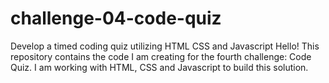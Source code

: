 # challenge-04-code-quiz
Develop a timed coding quiz utilizing HTML CSS and Javascript
Hello! This repository contains the code I am creating for the fourth challenge:
Code Quiz.
I am working with HTML, CSS and Javascript to build this solution.

